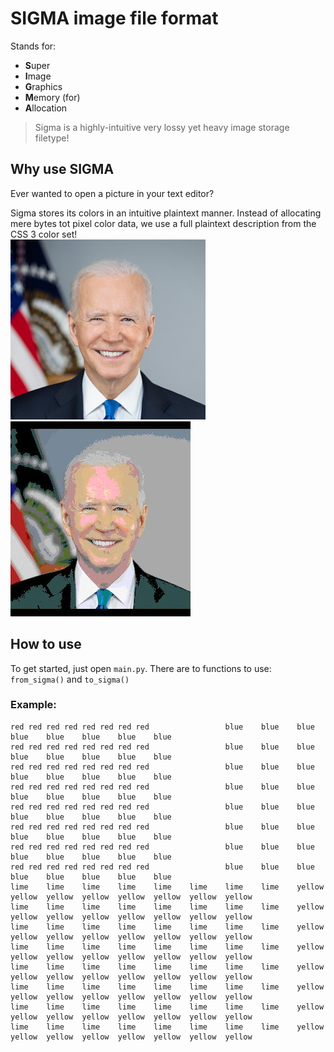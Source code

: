 # SIGMA image file format
Stands for:
- **S**uper
- **I**mage
- **G**raphics
- **M**emory (for)
- **A**llocation
> Sigma is a highly-intuitive very lossy yet heavy image storage filetype!
## Why use SIGMA
Ever wanted to open a picture in your text editor?

Sigma stores its colors in an intuitive plaintext manner.
Instead of allocating mere bytes tot pixel color data,
we use a full plaintext description from the CSS 3 color set!
<br>
![epic picture fail](./assets/biden.png)
![epic picture fail](./assets/biden_out.jpg)
## How to use
To get started, just open `main.py`.
There are to functions to use: `from_sigma()` and `to_sigma()`


### Example:
```
red	red	red	red	red	red	red	red	                blue	blue	blue	blue	blue	blue	blue	blue
red	red	red	red	red	red	red	red	                blue	blue	blue	blue	blue	blue	blue	blue
red	red	red	red	red	red	red	red	                blue	blue	blue	blue	blue	blue	blue	blue
red	red	red	red	red	red	red	red	                blue	blue	blue	blue	blue	blue	blue	blue
red	red	red	red	red	red	red	red	                blue	blue	blue	blue	blue	blue	blue	blue
red	red	red	red	red	red	red	red	                blue	blue	blue	blue	blue	blue	blue	blue
red	red	red	red	red	red	red	red	                blue	blue	blue	blue	blue	blue	blue	blue
red	red	red	red	red	red	red	red	                blue	blue	blue	blue	blue	blue	blue	blue
lime	lime	lime	lime	lime	lime	lime	lime	yellow	yellow	yellow	yellow	yellow	yellow	yellow	yellow
lime	lime	lime	lime	lime	lime	lime	lime	yellow	yellow	yellow	yellow	yellow	yellow	yellow	yellow
lime	lime	lime	lime	lime	lime	lime	lime	yellow	yellow	yellow	yellow	yellow	yellow	yellow	yellow
lime	lime	lime	lime	lime	lime	lime	lime	yellow	yellow	yellow	yellow	yellow	yellow	yellow	yellow
lime	lime	lime	lime	lime	lime	lime	lime	yellow	yellow	yellow	yellow	yellow	yellow	yellow	yellow
lime	lime	lime	lime	lime	lime	lime	lime	yellow	yellow	yellow	yellow	yellow	yellow	yellow	yellow
lime	lime	lime	lime	lime	lime	lime	lime	yellow	yellow	yellow	yellow	yellow	yellow	yellow	yellow
lime	lime	lime	lime	lime	lime	lime	lime	yellow	yellow	yellow	yellow	yellow	yellow	yellow	yellow
```
